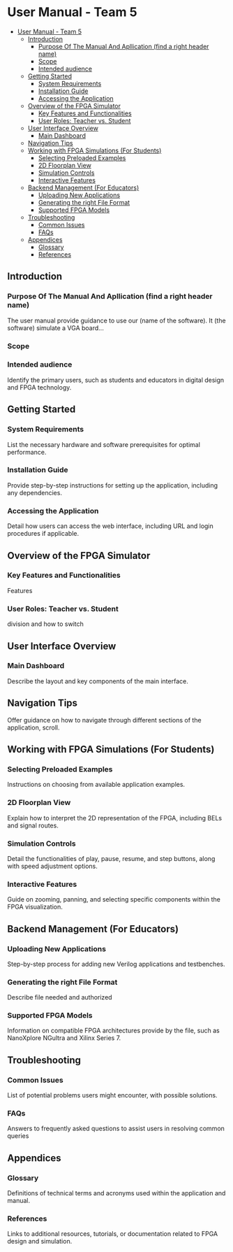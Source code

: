 # User Manual - Team 5

- [User Manual - Team 5](#user-manual---team-5)
  - [Introduction](#introduction)
    - [Purpose Of The Manual And Apllication (find a right header name)](#purpose-of-the-manual-and-apllication-find-a-right-header-name)
    - [Scope](#scope)
    - [Intended audience](#intended-audience)
  - [Getting Started](#getting-started)
    - [System Requirements](#system-requirements)
    - [Installation Guide](#installation-guide)
    - [Accessing the Application](#accessing-the-application)
  - [Overview of the FPGA Simulator](#overview-of-the-fpga-simulator)
    - [Key Features and Functionalities](#key-features-and-functionalities)
    - [User Roles: Teacher vs. Student](#user-roles-teacher-vs-student)
  - [User Interface Overview](#user-interface-overview)
    - [Main Dashboard](#main-dashboard)
  - [Navigation Tips](#navigation-tips)
  - [Working with FPGA Simulations (For Students)](#working-with-fpga-simulations-for-students)
    - [Selecting Preloaded Examples](#selecting-preloaded-examples)
    - [2D Floorplan View](#2d-floorplan-view)
    - [Simulation Controls](#simulation-controls)
    - [Interactive Features](#interactive-features)
  - [Backend Management (For Educators)](#backend-management-for-educators)
    - [Uploading New Applications](#uploading-new-applications)
    - [Generating the right File Format](#generating-the-right-file-format)
    - [Supported FPGA Models](#supported-fpga-models)
  - [Troubleshooting](#troubleshooting)
    - [Common Issues](#common-issues)
    - [FAQs](#faqs)
  - [Appendices](#appendices)
    - [Glossary](#glossary)
    - [References](#references)

## Introduction 

### Purpose Of The Manual And Apllication (find a right header name)
The user manual provide guidance to use our (name of the software). It  (the software) simulate a VGA board...

### Scope 


### Intended audience
Identify the primary users, such as students and educators in digital design and FPGA technology.





## Getting Started

### System Requirements
List the necessary hardware and software prerequisites for optimal performance.

### Installation Guide
Provide step-by-step instructions for setting up the application, including any dependencies.

### Accessing the Application
Detail how users can access the web interface, including URL and login procedures if applicable.




## Overview of the FPGA Simulator

### Key Features and Functionalities
Features

### User Roles: Teacher vs. Student
division and how to switch



## User Interface Overview

### Main Dashboard
Describe the layout and key components of the main interface.

## Navigation Tips
Offer guidance on how to navigate through different sections of the application, scroll.





## Working with FPGA Simulations (For Students)

### Selecting Preloaded Examples 
Instructions on choosing from available application examples.

### 2D Floorplan View
Explain how to interpret the 2D representation of the FPGA, including BELs and signal routes.

### Simulation Controls
Detail the functionalities of play, pause, resume, and step buttons, along with speed adjustment options.

### Interactive Features 
Guide on zooming, panning, and selecting specific components within the FPGA visualization.




## Backend Management (For Educators)

### Uploading New Applications
 Step-by-step process for adding new Verilog applications and testbenches.

### Generating the right File Format
Describe file needed and authorized

### Supported FPGA Models
Information on compatible FPGA architectures provide by the file, such as NanoXplore NGultra and Xilinx Series 7.



## Troubleshooting

### Common Issues 
List of potential problems users might encounter, with possible solutions.

### FAQs 
Answers to frequently asked questions to assist users in resolving common queries




## Appendices

### Glossary 
Definitions of technical terms and acronyms used within the application and manual.

### References 
Links to additional resources, tutorials, or documentation related to FPGA design and simulation.